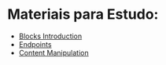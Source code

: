 # Materiais para Estudo:

* [Blocks Introduction](https://rowblock--volto.netlify.app/blocks/introduction.html)
* [Endpoints](https://6.docs.plone.org/plone.restapi/docs/source/endpoints/index.html)
* [Content Manipulation](https://6.docs.plone.org/plone.restapi/docs/source/usage/content.html)
